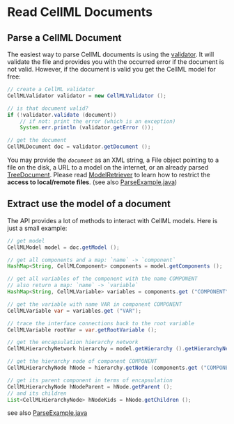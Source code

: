 Read CellML Documents 
======================

Parse a CellML Document 
------------------------

The easiest way to parse CellML documents is using the [validator](http://sems.uni-rostock.de/trac/bives-core/wiki/ModelValidator). It will validate the file and provides you with the occurred error if the document is not valid. However, if the document is valid you get the CellML model for free:

```java
// create a CellML validator
CellMLValidator validator = new CellMLValidator ();

// is that document valid?
if (!validator.validate (document))
	// if not: print the error (which is an exception)
	System.err.println (validator.getError ());

// get the document
CellMLDocument doc = validator.getDocument ();
```

You may provide the *```document```* as an XML string, a File object pointing to a file on the disk, a URL to a model on the internet, or an already parsed [TreeDocument](http://sems.uni-rostock.de/trac/xmlutils/wiki/HowTo#TreeDocument). Please read [ModelRetriever](http://sems.uni-rostock.de/trac/bives-core/wiki/ModelRetriever) to learn how to restrict the **access to local/remote files**. (see also [ParseExample.java](https://github.com/SemsProject/BiVeS-CellML/blob/master/src/test/java/de/unirostock/sems/ParseExample.java))

Extract use the model of a document 
------------------------------------

The API provides a lot of methods to interact with CellML models. Here is just a small example:

```java
// get model
CellMLModel model = doc.getModel ();

// get all components and a map: `name` -> `component`
HashMap<String, CellMLComponent> components = model.getComponents ();

// get all variables of the component with the name COMPONENT
// also return a map: `name` -> `variable`
HashMap<String, CellMLVariable> variables = components.get ("COMPONENT").getVariables ();

// get the variable with name VAR in component COMPONENT
CellMLVariable var = variables.get ("VAR");

// trace the interface connections back to the root variable
CellMLVariable rootVar = var.getRootVariable ();

// get the encapsulation hierarchy network
CellMLHierarchyNetwork hierarchy = model.getHierarchy ().getHierarchyNetwork ("encapsulation", "");

// get the hierarchy node of component COMPONENT
CellMLHierarchyNode hNode = hierarchy.getNode (components.get ("COMPONENT"));

// get its parent component in terms of encapsulation
CellMLHierarchyNode hNodeParent = hNode.getParent ();
// and its children
List<CellMLHierarchyNode> hNodeKids = hNode.getChildren ();
```

see also [ParseExample.java](https://github.com/SemsProject/BiVeS-CellML/blob/master/src/test/java/de/unirostock/sems/ParseExample.java)
